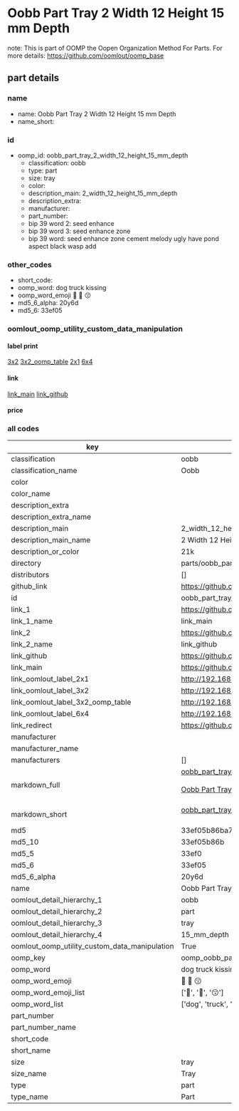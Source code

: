 # Oobb Part Tray 2 Width 12 Height 15 mm Depth  

note: This is part of OOMP the Oopen Organization Method For Parts. For more details: https://github.com/oomlout/oomp_base

##  part details
  







### name
* name: Oobb Part Tray 2 Width 12 Height 15 mm Depth
* name_short: 
### id
* oomp_id: oobb_part_tray_2_width_12_height_15_mm_depth
  * classification: oobb
  * type: part
  * size: tray
  * color: 
  * description_main: 2_width_12_height_15_mm_depth
  * description_extra: 
  * manufacturer: 
  * part_number: 
  * bip 39 word 2: seed enhance
  * bip 39 word 3: seed enhance zone
  * bip 39 word: seed enhance zone cement melody ugly have pond aspect black wasp add

### other_codes
* short_code: 
* oomp_word: dog truck kissing
* oomp_word_emoji :dog: :truck: :kissing:
* md5_6_alpha: 20y6d
* md5_6: 33ef05






### oomlout_oomp_utility_custom_data_manipulation
#### label print
[3x2](http://192.168.1.245:1112/?label=oomp%2020y6d)
[3x2_oomp_table](http://192.168.1.108:1112/?label=oomp%2020y6d)
[2x1](http://192.168.1.242:1112/?label=oomp%2020y6d)
[6x4](http://192.168.1.55:1112/?label=oomp%2020y6d)    

#### link

[link_main](https://github.com/oomlout/oomlout_oomp_version_1_messy/tree/main/parts/oobb_part_tray_2_width_12_height_15_mm_depth) [link_github](https://github.com/oomlout/oomlout_oomp_version_1_messy/tree/main/parts/oobb_part_tray_2_width_12_height_15_mm_depth)                             

#### price







### all codes 
| key | value |  
| --- | --- |  
| classification | oobb |  
| classification_name | Oobb |  
| color |  |  
| color_name |  |  
| description_extra |  |  
| description_extra_name |  |  
| description_main | 2_width_12_height_15_mm_depth |  
| description_main_name | 2 Width 12 Height 15 mm Depth |  
| description_or_color | 21k |  
| directory | parts/oobb_part_tray_2_width_12_height_15_mm_depth |  
| distributors | [] |  
| github_link | https://github.com/oomlout/oomlout_oomp_part_src/tree/main/parts/oobb_part_tray_2_width_12_height_15_mm_depth |  
| id | oobb_part_tray_2_width_12_height_15_mm_depth |  
| link_1 | https://github.com/oomlout/oomlout_oomp_version_1_messy/tree/main/parts/oobb_part_tray_2_width_12_height_15_mm_depth |  
| link_1_name | link_main |  
| link_2 | https://github.com/oomlout/oomlout_oomp_version_1_messy/tree/main/parts/oobb_part_tray_2_width_12_height_15_mm_depth |  
| link_2_name | link_github |  
| link_github | https://github.com/oomlout/oomlout_oomp_version_1_messy/tree/main/parts/oobb_part_tray_2_width_12_height_15_mm_depth |  
| link_main | https://github.com/oomlout/oomlout_oomp_version_1_messy/tree/main/parts/oobb_part_tray_2_width_12_height_15_mm_depth |  
| link_oomlout_label_2x1 | http://192.168.1.242:1112/?label=oomp%2020y6d |  
| link_oomlout_label_3x2 | http://192.168.1.245:1112/?label=oomp%2020y6d |  
| link_oomlout_label_3x2_oomp_table | http://192.168.1.108:1112/?label=oomp%2020y6d |  
| link_oomlout_label_6x4 | http://192.168.1.55:1112/?label=oomp%2020y6d |  
| link_redirect | https://github.com/oomlout/oomlout_oomp_version_1_messy/tree/main/parts/oobb_part_tray_2_width_12_height_15_mm_depth |  
| manufacturer |  |  
| manufacturer_name |  |  
| manufacturers | [] |  
| markdown_full | [oobb_part_tray_2_width_12_height_15_mm_depth](none)<br>[](none)<br>[Oobb Part Tray 2 Width 12 Height 15 Mm Depth](none)<br><br> |  
| markdown_short | [oobb_part_tray_2_width_12_height_15_mm_depth](none)<br><br> |  
| md5 | 33ef05b86ba7cd37b0454253ff92a617 |  
| md5_10 | 33ef05b86b |  
| md5_5 | 33ef0 |  
| md5_6 | 33ef05 |  
| md5_6_alpha | 20y6d |  
| name | Oobb Part Tray 2 Width 12 Height 15 mm Depth |  
| oomlout_detail_hierarchy_1 | oobb |  
| oomlout_detail_hierarchy_2 | part |  
| oomlout_detail_hierarchy_3 | tray |  
| oomlout_detail_hierarchy_4 | 15_mm_depth |  
| oomlout_oomp_utility_custom_data_manipulation | True |  
| oomp_key | oomp_oobb_part_tray_2_width_12_height_15_mm_depth |  
| oomp_word | dog truck kissing |  
| oomp_word_emoji | :dog: :truck: :kissing: |  
| oomp_word_emoji_list | [':dog:', ':truck:', ':kissing:'] |  
| oomp_word_list | ['dog', 'truck', 'kissing'] |  
| part_number |  |  
| part_number_name |  |  
| short_code |  |  
| short_name |  |  
| size | tray |  
| size_name | Tray |  
| type | part |  
| type_name | Part |  

